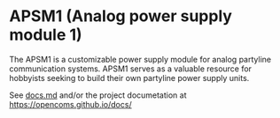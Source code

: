 # APSM1 (Analog power supply module 1)

The APSM1 is a customizable power supply module for analog partyline communication systems. APSM1 serves as a valuable resource for hobbyists seeking to build their own partyline power supply units. 

See [docs.md](docs.md) and/or the project documetation at https://opencoms.github.io/docs/